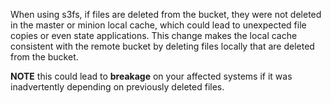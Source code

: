 When using s3fs, if files are deleted from the bucket, they were not deleted in
the master or minion local cache, which could lead to unexpected file copies or
even state applications. This change makes the local cache consistent with the
remote bucket by deleting files locally that are deleted from the bucket.

**NOTE** this could lead to **breakage** on your affected systems if it was
inadvertently depending on previously deleted files.
